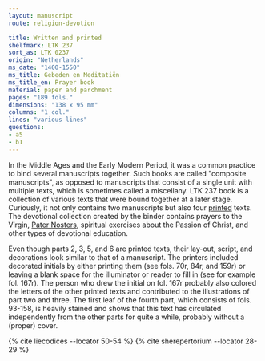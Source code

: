 ```yaml
---
layout: manuscript
route: religion-devotion

title: Written and printed
shelfmark: LTK 237
sort_as: LTK 0237
origin: "Netherlands"
ms_date: "1400-1550"
ms_title: Gebeden en Meditatiën
ms_title_en: Prayer book
material: paper and parchment
pages: "189 fols."
dimensions: "138 x 95 mm"
columns: "1 col."
lines: "various lines"
questions:
- a5
- b1
---
```


In the Middle Ages and the Early Modern Period, it was a common practice
to bind several manuscripts together. Such books are called "composite
manuscripts", as opposed to manuscripts that consist of a single unit
with multiple texts, which is sometimes called a miscellany. LTK 237
book is a collection of various texts that were bound together at a
later stage. Curiously, it not only contains two manuscripts but also
four [printed](https://en.wikipedia.org/wiki/Printing_press) texts. The
devotional collection created by the binder contains prayers to the
Virgin, [Pater Nosters](https://en.wikipedia.org/wiki/Lord%27s_Prayer),
spiritual exercises about the Passion of Christ, and other types of
devotional education.

Even though parts 2, 3, 5, and 6 are printed texts, their lay-out,
script, and decorations look similar to that of a manuscript. The
printers included decorated initials by either printing them (see fols. <span data-fol="70r" class="fref">70r</span>, <span data-fol="84r" class="fref">84r</span>, and <span data-fol="159r" class="fref">159r</span>) or leaving a blank space for the illuminator or
reader to fill in (see for example fol. <span data-fol="167r" class="fref">167r</span>). The person who drew the
initial on fol. <span data-fol="167r" class="fref">167r</span> probably also colored the letters of the other
printed texts and contributed to the illustrations of part two and
three. The first leaf of the fourth part, which consists of fols.
93-158, is heavily stained and shows that this text has circulated
independently from the other parts for quite a while, probably without a
(proper) cover.

{% cite liecodices --locator 50-54 %}
{% cite sherepertorium --locator 28-29 %}